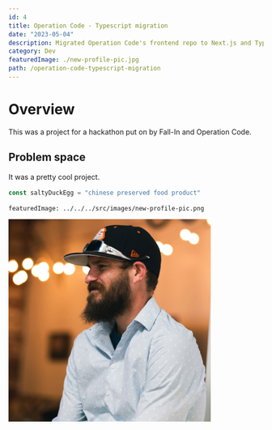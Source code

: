 ```yaml
---
id: 4
title: Operation Code - Typescript migration
date: "2023-05-04"
description: Migrated Operation Code's frontend repo to Next.js and Typescript.
category: Dev
featuredImage: ./new-profile-pic.jpg
path: /operation-code-typescript-migration
---
```


# Overview
This was a project for a hackathon put on by Fall-In and Operation Code.

## Problem space

It was a pretty cool project.

```js
const saltyDuckEgg = "chinese preserved food product"
```

```
featuredImage: ../../../src/images/new-profile-pic.png
```

![My new profile picture](./new-profile-pic.jpg)